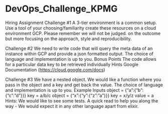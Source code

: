 # DevOps_Challenge_KPMG
Hiring Assignment
Challenge #1
A 3-tier environment is a common setup. 
Use a tool of your choosing/familiarity create these resources on a cloud environment GCP. Please remember we will not be judged. 
on the outcome but more focusing on the approach, style and reproducibility.

Challenge #2
We need to write code that will query the meta data of an instance within GCP and provide a json formatted output. 
The choice of language and implementation is up to you.
Bonus Points
The code allows for a particular data key to be retrieved individually
Hints
Google Documentation (https://cloud.google.com/docs)

Challenge #3
We have a nested object. We would like a function where you pass in the object and a key and 
get back the value. 
The choice of language and implementation is up to you.
Example Inputs
object = {“a”:{“b”:{“c”:”d”}}}
key = a/b/c
object = {“x”:{“y”:{“z”:”a”}}}
key = x/y/z
value = a
Hints:
We would like to see some tests. 
A quick read to help you along the way - We would expect it in any other language apart from 
elixir.
